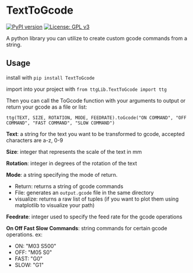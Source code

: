 # TextToGcode

[![PyPI version](https://badge.fury.io/py/TextToGcode.svg)](https://badge.fury.io/py/TextToGcode) 
[![License: GPL v3](https://img.shields.io/badge/License-GPLv3-blue.svg)](https://www.gnu.org/licenses/gpl-3.0)

 A python library you can utilize to create custom gcode commands from a string.

## Usage

install with `pip install TextToGcode`

import into your project with `from ttgLib.TextToGcode import ttg`

Then you can call the ToGcode function with your arguments to output or return your gcode as a file or list:

`ttg(TEXT, SIZE, ROTATION, MODE, FEEDRATE).toGcode("ON COMMAND", "OFF COMMAND", "FAST COMMAND", "SLOW COMMAND")`

**Text**: a string for the text you want to be transformed to gcode, accepted characters are a-z, 0-9

**Size**: integer that represents the scale of the text in mm

**Rotation**: integer in degrees of the rotation of the text

**Mode**: a string specifying the mode of return.

- Return: returns a string of gcode commands
- File: generates an `output.gcode` file in the same directory
- visualize: returns a raw list of tuples (if you want to plot them using matplotlib to visualize your path)

**Feedrate**: integer used to specify the feed rate for the gcode operations

**On Off Fast Slow Commands**: string commands for certain gcode operations. ex:

- ON: "M03 S500"
- OFF: "M05 S0"
- FAST: "G0"
- SLOW: "G1"

